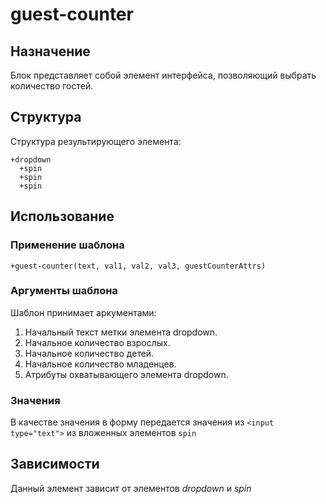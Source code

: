 # guest-counter

## Назначение

Блок представляет собой элемент интерфейса, позволяющий выбрать количество гостей.

## Структура

Структура результирующего элемента:

    +dropdown
      +spin
      +spin
      +spin

## Использование

### Применение шаблона

    +guest-counter(text, val1, val2, val3, guestCounterAttrs)

### Аргументы шаблона

Шаблон принимает аркументами:

1. Начальный текст метки элемента dropdown.
2. Начальное количество взрослых.
3. Начальное количество детей.
4. Начальное количество младенцев.
5. Атрибуты охватывающего элемента dropdown.

### Значения

В качестве значения в форму передается значения из `<input type="text">` из вложенных элементов `spin`

## Зависимости

Данный элемент зависит от элементов _dropdown_ и _spin_